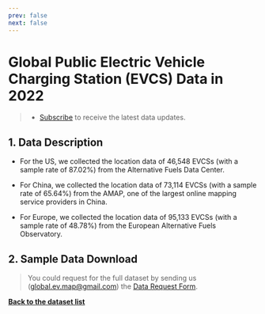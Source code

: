 ```yaml
---
prev: false
next: false
---
```

# Global Public Electric Vehicle Charging Station (EVCS) Data in 2022

> - [Subscribe](https://forms.office.com/Pages/ResponsePage.aspx?id=DQSIkWdsW0yxEjajBLZtrQAAAAAAAAAAAAMAAYrjOiZUNFdHUDFRQ0hZSFJLRTY5VEJKTE1GVllTOS4u) to receive the latest data updates.

## 1. Data Description

- For the US, we collected the location data of 46,548 EVCSs (with a sample rate of 87.02%) from the Alternative Fuels Data Center.

- For China, we collected the location data of 73,114 EVCSs (with a sample rate of 65.64%) from the AMAP, one of the largest online mapping service providers in China. 

- For Europe, we collected the location data of 95,133 EVCSs (with a sample rate of 48.78%) from the European Alternative Fuels Observatory.

## 2. Sample Data Download

> You could request for the full dataset by sending us (global.ev.map@gmail.com) the [Data Request Form](/ApplicationForm).

<dataBtns :dataSrc="myData" />

[**Back to the dataset list**](/datasets/index.md)

<script setup>
    import { ref } from 'vue';
    import { data } from '@/loader/csv.data.js';
    import dataBtns from '@/components/Databtns.vue';
    const myData = ref(data);
</script>

<style scoped>
</style>
